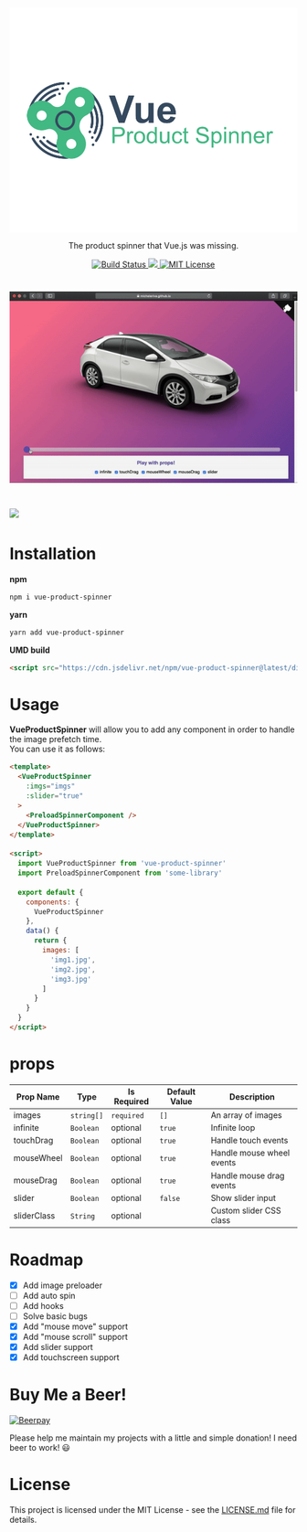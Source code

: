 <div align="center">
  <img src="/logo/VueProductSpinner.svg" width="550" align="center">
</div>

<p align="center"> The product spinner that Vue.js was missing. </p>

<p align="center">
  <a href="https://travis-ci.org/micheleriva/vue-product-spinner" target="_blank">
    <img src="https://img.shields.io/travis/micheleriva/vue-product-spinner.svg?style=for-the-badge" alt="Build Status" />
  </a>
  <a href="https://prettier.io/" target="_blank">
    <img src="https://img.shields.io/badge/Code%20Style-Prettier-ff69b4.svg?style=for-the-badge">
  </a>
  <a href="https://opensource.org/licenses/MIT" target="_blank">
    <img src="https://img.shields.io/badge/License-MIT-yellow.svg?style=for-the-badge" alt="MIT License" />
  </a>
</p>

<h1 align="center> Live Demo </h1>

<div align="center">
  <a href="https://micheleriva.github.io/vue-product-spinner/" target="_blank" align="center">
    <img src="/public/gif/Vue-Product-Spinner.gif" align="center">
  </a>
  <br /><br />
  <a href="https://micheleriva.github.io/vue-product-spinner/" target="_blank" align="center">
    <img src="https://img.shields.io/badge/Live%20Demo-Here-informational.svg?style=for-the-badge" align="center" alg="vue product spinner">
  </a>
</div>

# Installation

**npm**
```sh
npm i vue-product-spinner
```

**yarn**
```sh
yarn add vue-product-spinner
```

**UMD build**
```html
<script src="https://cdn.jsdelivr.net/npm/vue-product-spinner@latest/dist/VueProductSpinner.umd.min.js" type="text/javascript"></script>
```

# Usage
**VueProductSpinner** will allow you to add any component in order to handle the image prefetch time. <br />
You can use it as follows:

```html
<template>
  <VueProductSpinner 
    :imgs="imgs" 
    :slider="true"
  >
    <PreloadSpinnerComponent />
  </VueProductSpinner>
</template>

<script>
  import VueProductSpinner from 'vue-product-spinner'
  import PreloadSpinnerComponent from 'some-library'

  export default {
    components: {
      VueProductSpinner
    },
    data() {
      return {
        images: [
          'img1.jpg',
          'img2.jpg',
          'img3.jpg'
        ]
      }
    }
  }
</script>

```

# props

| Prop Name | Type | Is Required | Default Value | Description |
|-|-|-|-|-|
| images | `string[]` | `required` | `[]` | An array of images |
| infinite | `Boolean` | optional | `true` | Infinite loop |
| touchDrag | `Boolean` | optional | `true` | Handle touch events |
| mouseWheel | `Boolean` | optional | `true` | Handle mouse wheel events |
| mouseDrag | `Boolean` | optional | `true` | Handle mouse drag events |
| slider | `Boolean` | optional | `false` | Show slider input |
| sliderClass | `String` | optional | | Custom slider CSS class |


# Roadmap

- [x] Add image preloader
- [ ] Add auto spin
- [ ] Add hooks
- [ ] Solve basic bugs
- [x] Add "mouse move" support
- [x] Add "mouse scroll" support
- [x] Add slider support
- [x] Add touchscreen support

# Buy Me a Beer!

[![Beerpay](https://beerpay.io/micheleriva/vue-product-spinner/badge.svg?style=beer)](https://beerpay.io/micheleriva/vue-product-spinner)

Please help me maintain my projects with a little and simple donation! I need beer to work! 😃

# License
This project is licensed under the MIT License - see the [LICENSE.md]((/LICENSE.md)) file for details.
